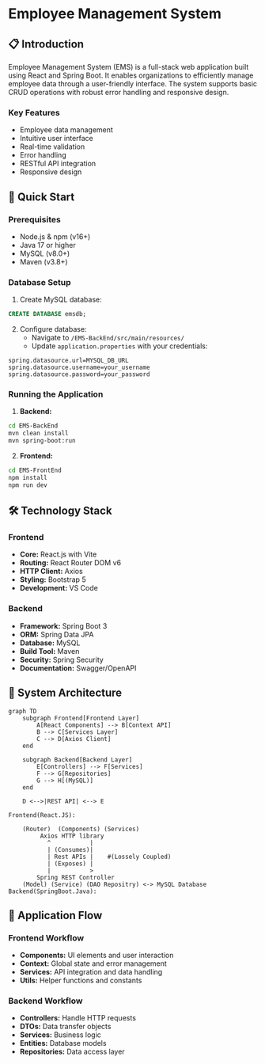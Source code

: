 # Employee Management System

## 📋 Introduction
Employee Management System (EMS) is a full-stack web application built using React and Spring Boot. It enables organizations to efficiently manage employee data through a user-friendly interface. The system supports basic CRUD operations with robust error handling and responsive design.

### Key Features
- Employee data management
- Intuitive user interface
- Real-time validation
- Error handling
- RESTful API integration
- Responsive design

## 🚀 Quick Start

### Prerequisites
- Node.js & npm (v16+)
- Java 17 or higher
- MySQL (v8.0+)
- Maven (v3.8+)

### Database Setup
1. Create MySQL database:
```sql
CREATE DATABASE emsdb;
```

2. Configure database:
   - Navigate to `/EMS-BackEnd/src/main/resources/`
   - Update `application.properties` with your credentials:
```properties
spring.datasource.url=MYSQL_DB_URL
spring.datasource.username=your_username
spring.datasource.password=your_password
```

### Running the Application

1. **Backend:**
```bash
cd EMS-BackEnd
mvn clean install
mvn spring-boot:run
```

2. **Frontend:**
```bash
cd EMS-FrontEnd
npm install
npm run dev
```

## 🛠️ Technology Stack

### Frontend
- **Core:** React.js with Vite
- **Routing:** React Router DOM v6
- **HTTP Client:** Axios
- **Styling:** Bootstrap 5
- **Development:** VS Code

### Backend
- **Framework:** Spring Boot 3
- **ORM:** Spring Data JPA
- **Database:** MySQL
- **Build Tool:** Maven
- **Security:** Spring Security
- **Documentation:** Swagger/OpenAPI

## 📐 System Architecture

```
graph TD
    subgraph Frontend[Frontend Layer]
        A[React Components] --> B[Context API]
        B --> C[Services Layer]
        C --> D[Axios Client]
    end
    
    subgraph Backend[Backend Layer]
        E[Controllers] --> F[Services]
        F --> G[Repositories]
        G --> H[(MySQL)]
    end
    
    D <-->|REST API| <--> E
```
```
Frontend(React.JS):

    (Router)  (Components) (Services)
         Axios HTTP library
           ^           |
           | (Consumes)|
           | Rest APIs |    #(Lossely Coupled)
           | (Exposes) |
           |           >
        Spring REST Controller
    (Model) (Service) (DAO Repositry) <-> MySQL Database  
Backend(SpringBoot.Java):
```

## 🔄 Application Flow

### Frontend Workflow
- **Components:** UI elements and user interaction
- **Context:** Global state and error management
- **Services:** API integration and data handling
- **Utils:** Helper functions and constants

### Backend Workflow
- **Controllers:** Handle HTTP requests
- **DTOs:** Data transfer objects
- **Services:** Business logic
- **Entities:** Database models
- **Repositories:** Data access layer
